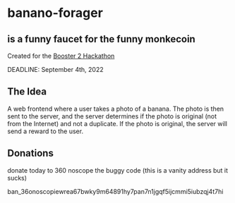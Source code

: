 # banano-forager

## is a funny faucet for the funny monkecoin

Created for the [Booster 2 Hackathon](https://banano.cc/blog/booster2-banano-hackathon)

DEADLINE: September 4th, 2022

## The Idea

A web frontend where a user takes a photo of a banana. The photo is then sent to the server, and the server determines if the photo is original (not from the Internet) and not a duplicate. If the photo is original, the server will send a reward to the user.

## Donations

donate today to 360 noscope the buggy code (this is a vanity address but it sucks)

ban_36onoscopiewrea67bwky9m64891hy7pan7n1jgqf5ijcmmi5iubzqj4t7hi
